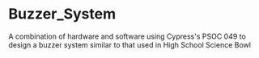 # Buzzer_System
A combination of hardware and software using Cypress's PSOC 049 to design a buzzer system similar to that used in High School Science Bowl
